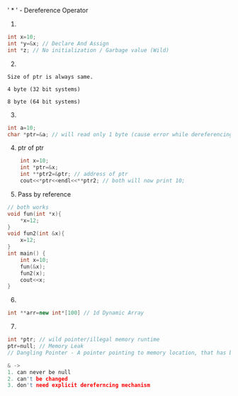 ' * ' - Dereference Operator

1.
```c++
int x=10;
int *y=&x; // Declare And Assign
int *z; // No initialization / Garbage value (Wild)
```

2.
```
Size of ptr is always same.

4 byte (32 bit systems)

8 byte (64 bit systems)
```
3. 
```c++
int a=10;
char *ptr=&a; // will read only 1 byte (cause error while dereferencing)
```

4. ptr of ptr
```c++
    int x=10;
    int *ptr=&x;
    int **ptr2=&ptr; // address of ptr
    cout<<*ptr<<endl<<**ptr2; // both will now print 10;
```

5. Pass by reference 
```c++
// both works
void fun(int *x){
    *x=12;
}
void fun2(int &x){
    x=12;
}
int main() {
    int x=10;
    fun(&x);
    fun2(x);
    cout<<x;
}
```

6.
```c++
int **arr=new int*[100] // 1d Dynamic Array  
```
7.
```c++
int *ptr; // wild pointer/illegal memory runtime
ptr=null; // Memory Leak
// Dangling Pointer - A pointer pointing to memory location, that has been deleted/freed.

& -> 
1. can never be null
2. can't be changed
3. don't need explicit dereferncing mechanism
```
